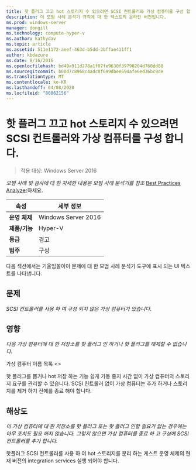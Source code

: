 ```yaml
---
title: 핫 플러그 끄고 hot 스토리지 수 있으려면 SCSI 컨트롤러와 가상 컴퓨터를 구성 합니다.
description: 이 모범 사례 분석기 규칙에 대 한 텍스트의 온라인 버전입니다.
ms.prod: windows-server
manager: dongill
ms.technology: compute-hyper-v
ms.author: kathydav
ms.topic: article
ms.assetid: 511e1172-aeef-463d-b5dd-2bffae411ff1
author: kbdazure
ms.date: 8/16/2016
ms.openlocfilehash: bd49a911d278a1f07fe9630f39798204d760dd88
ms.sourcegitcommit: b00d7c8968c4adc8f699dbee694afe6ed36bc9de
ms.translationtype: MT
ms.contentlocale: ko-KR
ms.lasthandoff: 04/08/2020
ms.locfileid: "80862156"
---
```

# <a name="configure-a-virtual-machine-with-a-scsi-controller-to-be-able-to-hot-plug-and-hot-unplug-storage"></a>핫 플러그 끄고 hot 스토리지 수 있으려면 SCSI 컨트롤러와 가상 컴퓨터를 구성 합니다.

>적용 대상: Windows Server 2016


  
*모범 사례 및 검사에 대 한 자세한 내용은 모범 사례 분석기를 참조* [Best Practices Analyzer](https://go.microsoft.com/fwlink/?LinkId=122786)하세요.  
  
|속성|세부 정보|  
|-|-|  
|**운영 체제**|Windows Server 2016|  
|**제품/기능**|Hyper-V|  
|**등급**|경고|  
|**범주**|구성|  
  
다음 섹션에서는 기울임꼴이이 문제에 대 한 모범 사례 분석기 도구에 표시 되는 UI 텍스트를 나타냅니다.  
  
## <a name="issue"></a>문제  
  
*SCSI 컨트롤러를 사용 하 여 구성 되지 않은 가상 컴퓨터가 있습니다.*  
  
## <a name="impact"></a>영향  
  
*다음 가상 컴퓨터에 대 한 저장소를 핫 플러그 인 하거나 핫 플러그를 해제할 수 없습니다.*  
  
가상 컴퓨터 이름 목록 \<>  
  
핫 플러그를 뽑거나 hot 저장 하는 기능 쉽게 가동 중지 시간 없이 가상 컴퓨터의 스토리지 요구를 관리할 수 있습니다. SCSI 컨트롤러 없이 가상 컴퓨터는 추가 하거나 스토리지를 제거 하기 전에를 종료 해야 합니다.  
  
## <a name="resolution"></a>해상도  
  
*이 가상 컴퓨터에 대 한 저장소를 핫 플러그 또는 핫 플러그 인할 필요가 없는 경우에는 아무 조치도 필요 하지 않습니다. 그렇지 않으면 가상 컴퓨터를 종료 하 고 구성에 SCSI 컨트롤러를 추가 합니다.*  
  
핫플러그 SCSI 컨트롤러를 사용 하 여 hot 스토리지를 분리 하는 게스트 운영 체제의 현재 버전의 integration services 실행 되어야 합니다.  
  


